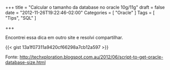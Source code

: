 +++
title = "Calcular o tamanho da database no oracle 10g/11g"
draft = false
date = "2012-11-26T19:22:46-02:00"
Categories = [ "Oracle" ]
Tags = [ "Tips", "SQL" ]

+++

Encontrei essa dica em outro site e resolvi compartilhar.

{{< gist 13a1f07311a9420cf66298a7cb12a597 >}} 

Fonte: http://techxploration.blogspot.com.au/2012/06/script-to-get-oracle-database-size.html

